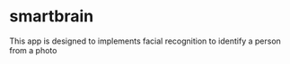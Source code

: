 # smartbrain
This app is designed to implements facial recognition to identify a person from a photo

